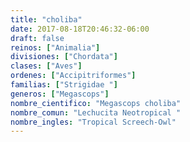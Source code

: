 ```yaml
---
title: "choliba"
date: 2017-08-18T20:46:32-06:00
draft: false
reinos: ["Animalia"]
divisiones: ["Chordata"]
clases: ["Aves"]
ordenes: ["Accipitriformes"]
familias: ["Strigidae "]
generos: ["Megascops"]
nombre_cientifico: "Megascops choliba"
nombre_comun: "Lechucita Neotropical "
nombre_ingles: "Tropical Screech-Owl"
---
```

